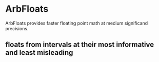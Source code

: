 # ArbFloats

ArbFloats provides faster floating point math at medium significand precisions.

## floats from intervals at their most informative and least misleading


